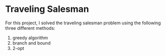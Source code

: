 # Traveling Salesman
For this project, I solved the traveling salesman problem using the following three different methods:
1) greedy algorithm
2) branch and bound
3) 2-opt
